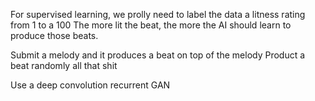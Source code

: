 
For supervised learning, we prolly need to label the data a litness rating from 1 to a 100
The more lit the beat, the more the AI should learn to produce those beats.




Submit a melody and it produces a beat on top of the melody
Product a beat randomly
all that shit


Use a deep convolution recurrent GAN

